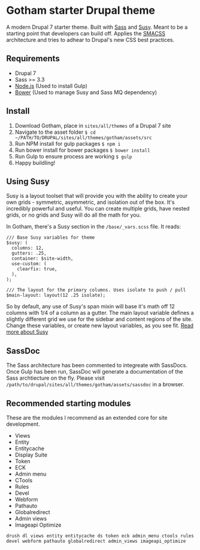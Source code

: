 # Gotham starter Drupal theme

A modern Drupal 7 starter theme. Built with [Sass](http://sass-lang.com) and [Susy](http://susy.oddbird.net). Meant to be a starting point that developers can build off. Applies the [SMACSS](http://smacss.com) architecture and tries to adhear to Drupal's new CSS best practices.

## Requirements 

* Drupal 7
* Sass >= 3.3
* [Node.js](https://nodejs.org) (Used to install Gulp)
* [Bower](http://bower.io/#install-bower) (Used to manage Susy and Sass MQ dependency)

## Install

1. Download Gotham, place in `sites/all/themes` of a Drupal 7 site
2. Navigate to the asset folder `$ cd ~/PATH/TO/DRUPAL/sites/all/themes/gotham/assets/src`
3. Run NPM install for gulp packages `$ npm i`
4. Run bower install for bower packages `$ bower install`
5. Run Gulp to ensure process are working `$ gulp`
6. Happy buildling!


## Using Susy

Susy is a layout toolset that will provide you with the ability to create your own grids - symmetric, asymmetric, and isolation out of the box. It's incredibly powerful and useful. You can create multiple grids, have nested grids, or no grids and Susy will do all the math for you.

In Gotham, there's a Susy section in the `/base/_vars.scss` file. It reads:

```
/// Base Susy variables for theme
$susy: (
  columns: 12,
  gutters: .25,
  container: $site-width,
  use-custom: (
    clearfix: true,
  ),
);

/// The layout for the primary columns. Uses isolate to push / pull
$main-layout: layout(12 .25 isolate);
```

So by default, any use of Susy's span mixin will base it's math off 12 columns with 1/4 of a column as a gutter. The main layout variable defines a slightly different grid we use for the sidebar and content regions of the site. Change these variables, or create new layout variables, as you see fit. [Read more about Susy](http://susydocs.oddbird.net/en/latest/)

## SassDoc

The Sass architecture has been commented to integreate with SassDocs. Once Gulp has been run, SassDoc will generate a documentation of the Sass archtiecture on the fly. Please visit `/path/to/drupal/sites/all/themes/gotham/assets/sassdoc` in a browser.

## Recommended starting modules

These are the modules I recommend as an extended core for site development.

* Views
* Entity
* Entitycache
* Display Suite
* Token
* ECK
* Admin menu
* CTools
* Rules
* Devel
* Webform
* Pathauto
* Globalredirect
* Admin views
* Imageapi Optimize

`drush dl views entity entitycache ds token eck admin_menu ctools rules devel webform pathauto globalredirect admin_views imageapi_optimize`